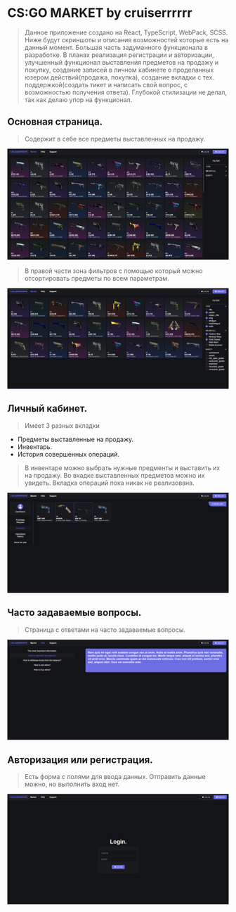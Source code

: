 # CS:GO MARKET by cruiserrrrrr

>Данное приложение создано на React, TypeScript, WebPack, SCSS. 
>Ниже будут скриншоты и описания возможностей которые есть на данный момент.
>Большая часть задуманного функционала в разработке. В планах реализация регистрации и авторизации, улучшенный функционал выставления предметов на продажу и покупку,
>создание записей в личном кабинете о проделанных юзером действий(продажа, покупка), создание вкладки с тех. поддержкой(создать тикет и написать свой вопрос, с возможностью получения ответа).
>Глубокой стилизации не делал, так как делаю упор на функционал.

## Основная страница.

>Содержит в себе все предметы выставленных на продажу.

![Иллюстрация к основной странице](https://github.com/cruiserrrrrr/img/blob/cruiserrrrrr/csapp/main.png?raw=true)

>В правой части зона фильтров с помощью который можно отсортировать предметы по всем параметрам.

![Иллюстрация к основной странице](https://github.com/cruiserrrrrr/img/blob/cruiserrrrrr/csapp/mainf.png?raw=true)

## Личный кабинет.

>Имеет 3 разных вкладки
  + Предметы выставленные на продажу.
  + Инвентарь.
  + История совершенных операций.
> В инвентаре можно выбрать нужные предменты и выставить их на продажу.
> Во вкадке выставленных предметов можно их увидеть.
> Вкладка операций пока никак не реализована.

![Иллюстрация к личному кабинету](https://github.com/cruiserrrrrr/img/blob/cruiserrrrrr/csapp/usercab.png?raw=true)

## Часто задаваемые вопросы.
>Страница с ответами на часто задаваемые вопросы. 

![Иллюстрация к FAQ](https://github.com/cruiserrrrrr/img/blob/cruiserrrrrr/csapp/faq.png?raw=true)

## Авторизация или регистрация.

>Есть форма с полями для ввода данных. Отправить данные можно, но выполнить вход нет.

![Иллюстрация к login/signup](https://github.com/cruiserrrrrr/img/blob/cruiserrrrrr/csapp/photo_2023-03-22_16-53-35.jpg?raw=true)
















